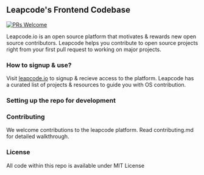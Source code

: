## Leapcode's Frontend Codebase 
[![PRs Welcome](https://img.shields.io/badge/PRs-welcome-brightgreen.svg)](docs/CONTRIBUTING.adoc)

Leapcode.io is an open source platform that motivates & rewards new open source contributors. Leapcode helps you contribute to open source projects right from your first pull request to working on major projects.

### How to signup & use?

Visit [leapcode.io](https://leapcode.io) to signup & recieve access to the platform. Leapcode has a curated list of projects & resources to guide you with OS contribution.

### Setting up the repo for development

### Contributing

We welcome contributions to the leapcode platform. Read contributing.md for detailed walkthrough.

### License

All code within this repo is available under MIT License
